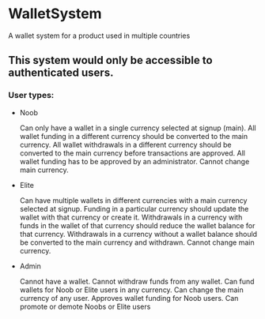 # WalletSystem
A wallet system for a product used in multiple countries

## This system would only be accessible to authenticated users.
### User types:
  - Noob
  
    Can only have a wallet in a single currency selected at signup (main).
    All wallet funding in a different currency should be converted to the main currency.
    All wallet withdrawals in a different currency should be converted to the main currency before transactions are approved.
    All wallet funding has to be approved by an administrator.
    Cannot change main currency.
    
- Elite

    Can have multiple wallets in different currencies with a main currency selected at signup.
    Funding in a particular currency should update the wallet with that currency or create it.
    Withdrawals in a currency with funds in the wallet of that currency should reduce the wallet balance for that currency.
    Withdrawals in a currency without a wallet balance should be converted to the main currency and withdrawn.
    Cannot change main currency.
    
- Admin

    Cannot have a wallet.
    Cannot withdraw funds from any wallet.
    Can fund wallets for Noob or Elite users in any currency.
    Can change the main currency of any user.
    Approves wallet funding for Noob users.
    Can promote or demote Noobs or Elite users
